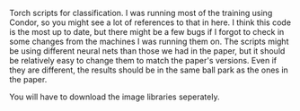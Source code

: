 Torch scripts for classification. I was running most of the training using
Condor, so you might see a lot of references to that in here. I think this code
is the most up to date, but there might be a few bugs if I forgot to check in
some changes from the machines I was running them on. The scripts might be using
different neural nets than those we had in the paper, but it should be
relatively easy to change them to match the paper's versions. Even if they are
different, the results should be in the same ball park as the ones in the paper.

You will have to download the image libraries seperately.
